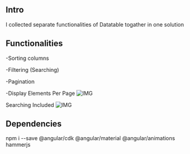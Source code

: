 ## Intro

I collected separate functionalities of Datatable togather in one solution

  

## Functionalities

-Sorting columns

-Filtering (Searching)

-Pagination

-Display Elements Per Page
![IMG](http://i63.tinypic.com/14xdj5w.jpg)
  
  Searching Included
![IMG](http://i67.tinypic.com/24oyex3.png)
## Dependencies

npm i --save @angular/cdk @angular/material @angular/animations hammerjs
